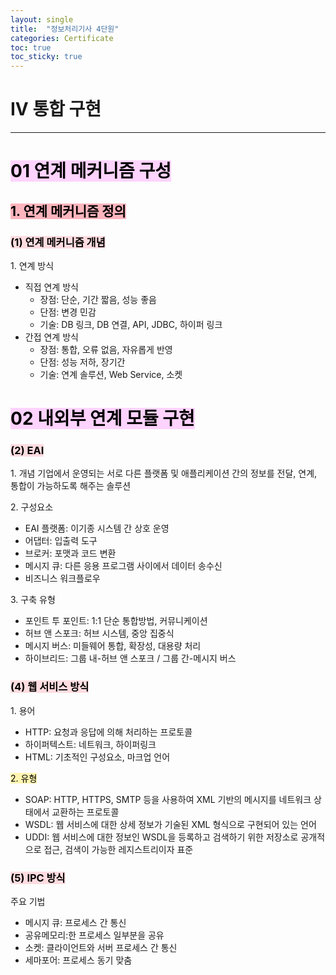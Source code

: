 ```yaml
---
layout: single
title:  "정보처리기사 4단원"
categories: Certificate
toc: true
toc_sticky: true
---
```


# IV 통합 구현

***

# <mark style='background-color: #fed3fe'>01 연계 메커니즘 구성</mark>

## <mark style='background-color: #fdb5bd'>1. 연계 메커니즘 정의</mark>

### <mark style='background-color: #ffdce0'>(1) 연계 메커니즘 개념</mark>

1\. 연계 방식
- 직접 연계 방식
  - 장점: 단순, 기간 짧음, 성능 좋음 
  - 단점: 변경 민감
  - 기술: DB 링크, DB 연결, API, JDBC, 하이퍼 링크
- 간접 연계 방식
  - 장점: 통합, 오류 없음, 자유롭게 반영 
  - 단점: 성능 저하, 장기간
  - 기술: 연계 솔루션, Web Service, 소켓

# <mark style='background-color: #fed3fe'>02 내외부 연계 모듈 구현</mark>

### <mark style='background-color: #ffdce0'>(2) EAI</mark>

1\. 개념
기업에서 운영되는 서로 다른 플랫폼 및 애플리케이션 간의 정보를 전달, 연계, 통합이 가능하도록 해주는 솔루션

2\. 구성요소
- EAI 플랫폼: 이기종 시스템 간 상호 운영
- 어댑터: 입출력 도구
- 브로커: 포맷과 코드 변환
- 메시지 큐: 다른 응용 프로그램 사이에서 데이터 송수신
- 비즈니스 워크플로우

3\. 구축 유형
- 포인트 투 포인트: 1:1 단순 통합방법, 커뮤니케이션
- 허브 앤 스포크: 허브 시스템, 중앙 집중식
- 메시지 버스: 미들웨어 통합, 확장성, 대용량 처리
- 하이브리드: 그룹 내-허브 앤 스포크 / 그룹 간-메시지 버스

### <mark style='background-color: #ffdce0'>(4) 웹 서비스 방식</mark>

1\. 용어
- HTTP: 요청과 응답에 의해 처리하는 프로토콜
- 하이퍼텍스트: 네트워크, 하이퍼링크
- HTML: 기초적인 구성요소, 마크업 언어

<mark style='background-color: #fff5b1'>2. 유형</mark> 

- SOAP: HTTP, HTTPS, SMTP 등을 사용하여 XML 기반의 메시지를 네트워크 상태에서 교환하는 프로토콜
- WSDL: 웹 서비스에 대한 상세 정보가 기술된 XML 형식으로 구현되어 있는 언어
- UDDI: 웹 서비스에 대한 정보인 WSDL을 등록하고 검색하기 위한 저장소로 공개적으로 접근, 검색이 가능한 레지스트리이자 표준

### <mark style='background-color: #ffdce0'>(5) IPC 방식</mark>

주요 기법
- 메시지 큐: 프로세스 간 통신
- 공유메모리:한 프로세스 일부분을 공유
- 소켓: 클라이언트와 서버 프로세스 간 통신
- 세마포어: 프로세스 동기 맞춤